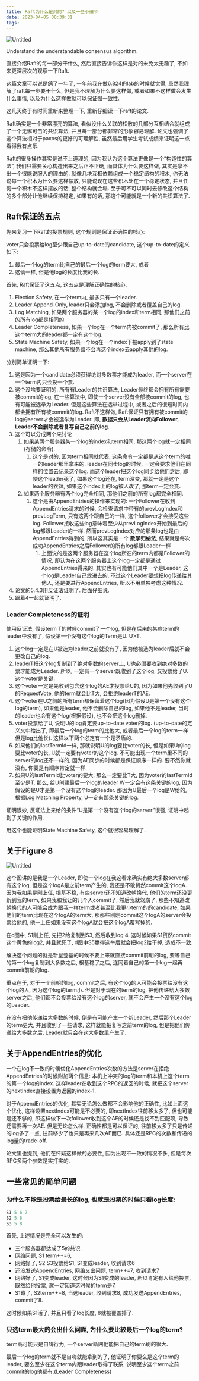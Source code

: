 ```yaml
---
title: Raft为什么是对的? 以及一些小细节
date: 2023-04-05 00:39:31
tags:
---
```


![Untitled](/img/understand-raft/raft.png.webp)

Understand the understandable consensus algorithm.

直接介绍Raft的每一部分干什么, 然后直接告诉你这样是对的未免太无趣了, 不如来更深层次的观察一下Raft.

这篇文章可以说是鸽了一年了, 一年前我在做6.824的lab的时候就觉得, 虽然我理解了raft每一步要干什么, 但是我不理解为什么要这样做, 或者如果不这样做会发生什么事情, 以及为什么这样做就可以保证强一致性.

这几天终于有时间重新来整理一下, 重新仔细读一下raft的论文.
<!--more-->

Raft确实是一个非常漂亮的算法, 看似没什么关联的松散的几部分互相结合就组成了一个无懈可击的共识算法, 并且每一部分都非常的形象容易理解. 论文也强调了这个算法相对于paxos的更好的可理解性, 虽然最后用学生考试成绩来证明这一点看得我有点乐.

Raft的很多操作其实是说不上道理的, 因为我认为这个算法更像是一个“构造性的算法”, 我们只需要关心构造出来之后正不正确, 而具体为什么要这样做, 其实是拿不出一个很能说服人的理由的. 就像几块互相依赖组成一个稳定结构的积木, 你无法说每一个积木为什么要这样摆放, 只能说现在这些积木处在一个稳定状态, 并且任何一个积木不这样摆放的话, 整个结构就会塌. 至于可不可以同时去修改这个结构的多个部分让他继续保持稳定, 如果有的话, 那这个可能就是一个新的共识算法了.

## Raft保证的五点

先来复习一下Raft的投票规则, 这个规则是保证正确性的核心:

voter只会投票给log至少跟自己up-to-date的candidate, 这个up-to-date的定义如下:

1. 最后一个log的term比自己的最后一个log的term要大, 或者
2. 这俩一样, 但是他log的长度比我的长.

首先, Raft保证了这五点, 这五点是理解正确性的核心.

1. Election Safety, 在一个term内, 最多只有一个leader.
2. Leader Append-Only, leader只会添加log, 不会删除或者覆盖自己的log.
3. Log Matching, 如果两个服务器的某一个log的index和term相同, 那他们之前的所有log都是相同的.
4. Leader Completeness, 如果一个log在一个term内被commit了, 那么所有比这个term大的leader都一定有这个log.
5. State Machine Safety, 如果一个log在一个index下被apply到了state machine, 那么其他所有服务器不会再这个index去apply其他的log.

分别简单证明一下:

1. 这是因为一个candidate必须获得绝对多数票才能成为leader, 而一个server在一个term内只会投一个票. 
2. 这个没啥要证明的. 所有有Leader的共识算法, Leader最终都会拥有所有需要被commit的log, 在一些算法中, 即使一个server没有全部被commit的log, 也有可能被选举为Leader. 但是这些算法在选举过程中, 或者之后的很短时间内都会拥有所有被commit的log. Raft不这样做, Raft保证只有拥有被commit的log的server才会被选举为Leader. 即, **数据只会从Leader流向Follower, Leader不会删除或者复写自己之前的log**.
3. 这个可以分成两个来讨论
    1. 如果某两个服务器某一个log的index和term相同, 那这两个log就一定相同(存储的命令).
        1. 这个是对的, 因为term相同就代表, 这条命令一定都是从这个term的唯一的leader那里拿来的. leader在同步log的时候, 一定会要求他们在同样的位置去记录这个log. 而这个leader把这个log同步给他们之后, 即使这个leader死了, 如果这个log还在, term没变, 那就一定是这个leader的衣钵, 如果这个index上的log被人改了, 那term一定会变.
    2. 如果两个服务器有两个log完全相同, 那他们之前的所有log都完全相同.
        1. 这个是由AppendEntries的操作来实现的: 一个Follower在收到AppendEntries请求的时候, 会检查请求中带有的prevLogIndex和prevLogTerm, 只有这两个跟自己的一样, 这个follower才会接受这些log. Follower接收这些log意味着至少从prevLogIndex开始到最后的log都跟Leader的一样. 然而prevLogIndex对应的那条log也是由AppendEntries得到的, 所以这其实是一个 **数学归纳法**, 结果就是每次成功AppendEntries之后Follower的所有log都跟Leader一样
            1. 上面说的是这两个服务器在这个log所在的term内都是Follower的情况, 即认为在这两个服务器上这个log一定都是通过AppendEntries得来的. 其实也有可能他们其中一个是Leader, 这个log是Leader自己放进去的, 不过这个Leader要想把log传递给其他人, 还是要进行AppendEntries, 所以不用单独考虑这种情况.
4. 论文的5.4.3用反证法证明了. 后面仔细说.
5. 跟着4一起就证明了.

### Leader Completeness的证明

使用反证法, 假设term T的时候commit了一个log, 但是在后来的某些term的leader中没有了, 假设第一个没有这个log的Term是U. U>T.

1. 这个log一定是在U被选为leader之前就没有了, 因为他被选为leader后就不会更改自己的log.
2. leaderT把这个log复制到了绝对多数的server上, U也必须要收到绝对多数的票才能成为Leader. 所以, 一定有一个server既收到了这个log, 又投票给了U. 这个voter是关键.
3. 这个voter一定是先收到包含这个log的AE才投票给U的, 因为如果他先收到了U的RequestVote, 他的term就会比T大, 会拒绝leaderT的AE.
4. 这个voter在U之前的所有term都保留着这个log(因为假设U是第一个没有这个log的term), 如果他是leader, 他不会删除自己的log, 如果他不是leader, 当时的leader也会有这个log(根据假设), 也不会把这个log删掉.
5. voter投票给了U, 说明U的log肯定要up-to-date voter的log. (up-to-date的定义文中给出了, 即最后一个log的term的比他大, 或者最后一个log的term一样但是log比他长). 这样以下两个必定有一个是矛盾的.
6. 如果他们的lastTermId一样, 那就说明U的log要比voter的长, 但是如果U的log要比voter的长, U就一定要有voter的这个log. 不可能出现一个term里不同的server的log还不一样的, 因为AE同步的时候都是保证顺序一样的. 要不然你就没有, 你要是有顺序肯定就一样.
7. 如果U的lastTermId比voter的要大, 那么一定要比T大, 因为voter的lastTermId至少是T. 那么, 给U创建最后一个log的leader W一定会有这条关键的log, 因为假设的是U才是第一个没有这个log的leader. 那因为U最后一个log是W给的, 根据Log Matching Property, U一定有那条关键的log.

证明很妙, 反证法上来给的条件“U是第一个没有这个log的server”很强, 证明中起到了关键的作用.

用这个也能证明State Machine Safety, 这个就很容易理解了.

## 关于Figure 8

![Untitled](/img/understand-raft/figure8.png.webp)

这个图讲的是我是一个Leader, 即使一个log在我这看来确实有绝大多数server都有这个log, 但是这个logA是之前term产生的, 我还是不敢贸然commit这个logA. 因为我如果是刚上任, 根基不稳, 有些server还不知道改朝换代, 他们的term还没更新到我的term, 如果我和我让的几个人commit了, 然后我就驾崩了, 那些不知道改朝换代的人可能会成为跟我一样term或者甚至比我更小term的的candidate, 如果他们的term比现在这个logA的term大, 那那些刚刚commit这个logA的server会投票给他的, 他一上任如果没有这个logA就会把这个logA覆写掉的.

在c图中, S1刚上任, 先把2给复制到S3, 然后收到log 4. 这时候如果S1贸然commit这个黄色的log2, 并且就死了, d图中S5赢得选举后就会把log2给干掉, 造成不一致.

解决这个问题的就是新皇登基的时候不要上来就直接commit前朝的log, 要等自己的第一个log复制到大多数之后, 根基稳了之后, 连同着自己的第一个log一起再commit前朝的log. 

重点在于, 对于一个前朝的log, commit之后, 有这个log的人可能会投票给没有这个log的人, 因为这个log的term小. 但是对于现在的term的log, 把他传递给大多数server之后, 他们都不会投票给没有这个log的server, 就不会产生一个没有这个log的Leader. 

在没有把他传递给大多数的时候, 倒是有可能产生一个新Leader, 然后那个Leader的term更大, 并且收到了一些请求, 这样就能把复写之前term的log, 但是把他们传递给大多数之后, Leader就只会在这大多数里产生了.

## 关于AppendEntries的优化

一个在log不一致的时候优化AppendEntries次数的方法是server在拒绝AppendEntries的时候附加两个信息: 本机上冲突的log的term和本机上这个term的第一个log的index. 这样leader在收到这个RPC的返回的时候, 就把这个server的nextIndex直接设置为返回的index-1. 

对于AppendEntries的优化, 其实无论怎么做都不会影响他的正确性, 比如上面这个优化, 这样设置nextIndex可能是不必要的, 即nextIndex往前移太多了, 但也可能是还不够的, 即这样做下一次follower收到这个AE的时候还是找不到匹配项, 导致还需要再一次AE. 但是无论怎么样, 正确性都是可以保证的, 往前移太多了只是传递的log多了一点, 往前移少了也只是再来几次AE而已. 具体还是RPC的次数和传递的log量的trade-off.

论文里也提到, 他们在怀疑这样做的必要性, 因为出现不一致的情况不多, 但是每次RPC多两个参数是实打实的.

## 一些常见的简单问题

### 为什么不能是投票给最长的log, 也就是投票的时候只看log长度:

```nasm
S1 5 6 7
S2 5 8
S3 5 8
```

首先, 上述情况是完全可以发生的:

- 三个服务器都达成了5的共识.
- 网络问题, S1 term++=6,
- 网络好了, S2 S3投票给S1, S1变成leader, 收到请求6
- 还没发送AppendEntries, 网络又出问题, term++=7, 收到请求7
- 网络好了, S1变成leader, 这时候因为S1变成的leader, 所以肯定有人给他投票, 既然给他投票, 就一定知道这时候的term是7.
- S1寄了, S2term++=8, 当选leader, 收到请求8, 成功发送AppendEntries, commit了8.

这时候如果S1活了, 并且只看了log长度, 8就被覆盖掉了.

### 只选term最大的会出什么问题, 为什么要比较最后一个log的term?

term高可能只是自嗨行为, 一个server断网他能把自己的term刷的很大.

最后一个log的term就不是自嗨就能拿到的了, 他证明了你要么是这个term的leader, 要么至少在这个term内跟leader取得了联系, 说明至少这个term之前commit的log他都有.(Leader Completeness)